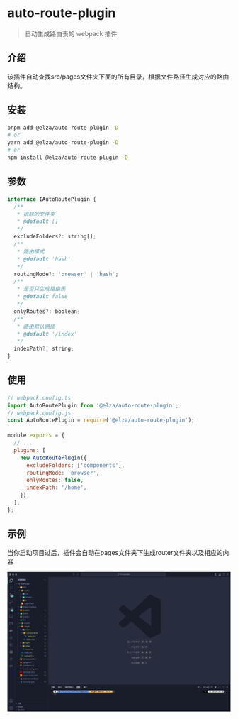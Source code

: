 # auto-route-plugin

> 自动生成路由表的 webpack 插件

## 介绍

该插件自动查找src/pages文件夹下面的所有目录，根据文件路径生成对应的路由结构。

## 安装

```bash
pnpm add @elza/auto-route-plugin -D
# or
yarn add @elza/auto-route-plugin -D
# or
npm install @elza/auto-route-plugin -D
```

## 参数

```javascript
interface IAutoRoutePlugin {
  /**
   * 排除的文件夹
   * @default []
   */
  excludeFolders?: string[];
  /**
   * 路由模式
   * @default 'hash'
   */
  routingMode?: 'browser' | 'hash';
  /**
   * 是否只生成路由表
   * @default false
   */
  onlyRoutes?: boolean;
  /**
   * 路由默认路径
   * @default '/index'
   */
  indexPath?: string;
}
```

## 使用

```javascript
// webpack.config.ts
import AutoRoutePlugin from '@elza/auto-route-plugin';
// webpack.config.js
const AutoRoutePlugin = require('@elza/auto-route-plugin');

module.exports = {
  // ...
  plugins: [
    new AutoRoutePlugin({
      excludeFolders: ['components'],
      routingMode: 'browser',
      onlyRoutes: false,
      indexPath: '/home',
    }),
  ],
};
```

## 示例

当你启动项目过后，插件会自动在pages文件夹下生成router文件夹以及相应的内容

![示例](./assets/example.gif)
